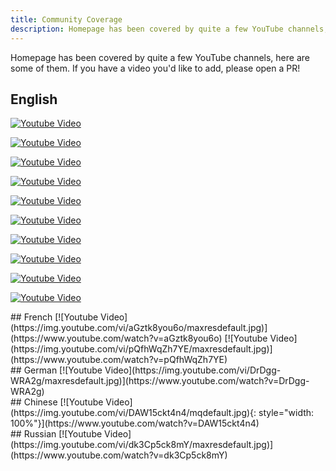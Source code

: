 ```yaml
---
title: Community Coverage
description: Homepage has been covered by quite a few YouTube channels, here are some of them.
---
```


Homepage has been covered by quite a few YouTube channels, here are some of them. If you have a video you'd like to add, please open a PR!

## English

<div class="grid" markdown>

[![Youtube Video](https://img.youtube.com/vi/mC3tjysJ01E/maxresdefault.jpg)](https://www.youtube.com/watch?v=mC3tjysJ01E)

[![Youtube Video](https://img.youtube.com/vi/o9SLve4wBPY/maxresdefault.jpg)](https://www.youtube.com/watch?v=o9SLve4wBPY)

[![Youtube Video](https://img.youtube.com/vi/j9kbQucNwlc/maxresdefault.jpg)](https://www.youtube.com/watch?v=j9kbQucNwlc)

[![Youtube Video](https://img.youtube.com/vi/3Ux7zfCCM1A/maxresdefault.jpg)](https://www.youtube.com/watch?v=3Ux7zfCCM1A)

[![Youtube Video](https://img.youtube.com/vi/4AwUNy2eztA/maxresdefault.jpg)](https://www.youtube.com/watch?v=4AwUNy2eztA)

[![Youtube Video](https://img.youtube.com/vi/7mUUCB3kP0E/maxresdefault.jpg)](https://www.youtube.com/watch?v=7mUUCB3kP0E)

[![Youtube Video](https://img.youtube.com/vi/a5-4u0qFKaE/maxresdefault.jpg)](https://www.youtube.com/watch?v=a5-4u0qFKaE)

[![Youtube Video](https://img.youtube.com/vi/tV7-06FU4gQ/maxresdefault.jpg)](https://www.youtube.com/watch?v=tV7-06FU4gQ)

[![Youtube Video](https://img.youtube.com/vi/X2ycbT7rPu4/maxresdefault.jpg)](https://www.youtube.com/watch?v=X2ycbT7rPu4)

[![Youtube Video](https://img.youtube.com/vi/1jEWUJqL-eo/maxresdefault.jpg)](https://www.youtube.com/watch?v=1jEWUJqL-eo)

</div>

<div class="grid" markdown>

<div markdown>
## French
[![Youtube Video](https://img.youtube.com/vi/aGztk8you6o/maxresdefault.jpg)](https://www.youtube.com/watch?v=aGztk8you6o)
[![Youtube Video](https://img.youtube.com/vi/pQfhWqZh7YE/maxresdefault.jpg)](https://www.youtube.com/watch?v=pQfhWqZh7YE)
</div>

<div markdown>
## German
[![Youtube Video](https://img.youtube.com/vi/DrDgg-WRA2g/maxresdefault.jpg)](https://www.youtube.com/watch?v=DrDgg-WRA2g)
</div>

<div markdown>
## Chinese
[![Youtube Video](https://img.youtube.com/vi/DAW15ckt4n4/mqdefault.jpg){: style="width: 100%"}](https://www.youtube.com/watch?v=DAW15ckt4n4)
</div>

<div markdown>
## Russian
[![Youtube Video](https://img.youtube.com/vi/dk3Cp5ck8mY/maxresdefault.jpg)](https://www.youtube.com/watch?v=dk3Cp5ck8mY)
</div>

</div>
